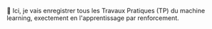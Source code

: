 📂 Ici, je vais enregistrer tous les Travaux Pratiques (TP) du machine learning, exectement en l'apprentissage par renforcement.

